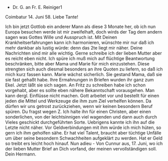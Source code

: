+ Dr. G. an Fr. E. Reiniger1

 Coimbatur 14. Juni 58.
Liebe Tante!

Ich bin jetzt Gottlob ein anderer Mann als diese 3 Monate her, ob ich nun Europa besuchen werde ist mir zweifelhaft, doch wirds der Tag dem andern sagen was Gottes Wille und Ausspruch ist. Mit Deinen Krankheitserfahrungen kann ich harmonieren, wünschte mir nur daß ich mehr dankbar als lustig würde: denn das 2te liegt mir näher. Deine Nachrichten sind mir alle wichtig. Gerne schreibe ich der lieben Mutter aber es reicht eben nicht. Ich spüre ich muß mich auf flüchtige Beantwortung beschränken, bitte aber Mama und Marie für mich einzustehen. Diese strengten sich auch diesmal besonders an ihre Quoten zu liefern, so daß ich mich kurz fassen kann. Marie wächst sicherlich. Sie gestand Mama, daß sie sie fast gehaßt habe. Ihre Ermahnungen in Briefen wurden ihr ganz zum Ekel. Jetzt läßt sie sich sagen. An Fritz zu schreiben habe ich schon vorgehabt, aber es sollte eben nähere Bekanntschaft vorausgehen. Man kann dergl. Einflüsse nicht machen. Gott arbeitet vor und bestellt für einen jeden die Mittel und Werkzeuge die ihm zum Ziel verhelfen können. Da dürfen wir uns getrost zurückziehen, wenn wir keinen besondern Beruf spüren. Du fragst wegen Z<orn in Bombay>. Ich halte ihn für einen Christen, aber einen sonderlichen, von der leichtsinnigen viel wagenden und dann auch durch Vieles geschickt durchgeführten Sorte. Uebrigens kannte ich ihn auf die Letzte nicht näher. Vor Geldverbindungen mit ihm würde ich mich hüten, so gern ich ihm geholfen sähe. Er hat viel Talent, braucht aber tüchtige Unfälle um über seine besondern Schwachheiten aufgeklärt zu werden. Hat er Geld so treibt ers leicht hoch hinauf. 
Nun adieu - Von Cunnur aus, 17. Juni, wo ich der lieben Mutter Brief an Dich vorfand, der meinen vervollständigen soll.
 Dein Hermann.

